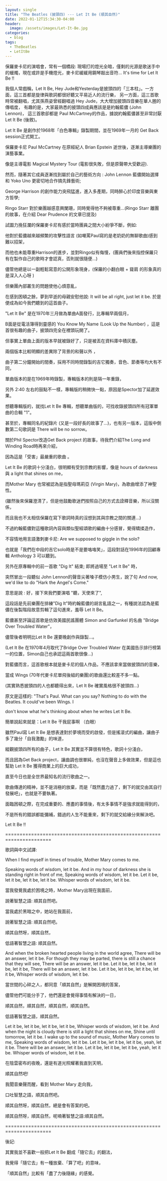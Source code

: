 ```yaml
---
layout: single
title: "The Beatles (披頭四) --- Let It Be (順其自然)"
date: 2022-01-12T15:34:30-04:00
header:
  image: /assets/images/Let-It-Be.jpg
categories:
  - blog
tags:
  - TheBeatles
  - LetItBe
---
```

保羅麥卡尼的演唱會，常有一個橋段:
現場打的燈光全暗，僅剩的光源是歌迷手中的蠟燭，現在或許是手機燈光，麥卡尼緩緩用鋼琴敲出音符…
It's time for Let It Be !!

我個人常戲稱，Let It Be, Hey Jude和Yesterday是披頭四的「三本柱」。一方面，這三首都是旋律與歌詞都很好聽又平易近人的流行樂，
另一方面，這三首歌時常被翻唱，尤其孫燕姿曾經翻唱過 Hey Jude，大大增加披頭四音樂在華人圈的傳唱度，
有趣的是，大家最熟悉的披頭四成員應該是是約翰藍儂 (John Lennon)，
這三首歌卻都是 Paul McCartney的作品，據說約翰藍儂甚至非常討厭 Let It Be (後敘)。

Let It Be 是創作於1968年「白色專輯」錄製期間，並在1969年一月的 Get Back session正式開工。

保羅麥卡尼 Paul McCartney 在原經紀人 Brian Epstein 逝世後，逐漸主導樂團的演藝事業。

像是主導電影 Magical Mystery Tour (電影很失敗，但是原聲帶大受歡迎).

然而，隨著其它成員逐漸找到屬於自己的藝術方向 : John Lennon 藍儂開始選擇和 Yoko Uno 更密切地合作搞先鋒藝術;

George Harrison 的創作能力突飛猛進，進入多產期，同時醉心於印度音樂與東方哲學;

Ringo Starr 對於樂團越感意興闌珊，同時覺得他不夠被尊重…(Ringo Starr 離團的故事，在介紹 Dear Prudence 的文章已提及)

試圖力挽狂瀾的保羅麥卡尼有感於當時團員之間大小紛爭不斷，例如:

他對於藍儂越來越頻繁的攻擊性語言 (如嘲罵Paul寫的是老奶奶的無聊歌曲)感到難以招架，

而他也未能尊重Harrison的進步，並對Ringo似有侮慢，(團員們後來指控保羅只有在製作自己的歌時才會認真，否則就很隨便…)

儘管他總是以一副輕鬆寫意的公開形象現身，(保羅的小翻白眼 + 聳肩 的形象真的是深入人心呀 )

但樂團內部叢生的問題使他心煩意亂，

在感到困頓之餘，夢到早逝的母親安慰他說:  It will be all right, just let it be. 於是便成為如今我們聽到的這首曲子。



"Let It Be" 是在1970年三月做為單曲A面發行，比專輯早兩個月，

B面是從電活簿得到靈感的 You Know My Name (Look Up the Number) ，這是首很有趣的曲子，披頭四完全在裡頭玩開了。

但事實上單曲上面的版本早就被錄好了，只是被丟在資料庫中積灰塵。

兩個版本比較明顯的差異除了背景的和聲以外 ，

曲子第二分鐘開始的間奏，採用不同時間錄製的吉它獨奏，音色、節奏等均大有不同，

單曲版本的是在1969年時錄製，專輯版本的則是隔一年重錄，

另外 2:40 左右的鼓點不一樣，專輯版的稍微快一點，原因是Spector加了延遲效果。

想聽專輯版的，就找Let It Be 專輯，想聽單曲版的，可找收錄披頭四所有冠軍單曲的合輯 "1"。

甚至於，專輯同名的紀錄片 (又是一段好長的故事了…)，也有另一版本，這版中倒數第二句歌詞是 There will be no sorrow。

關於Phil Spector改造Get Back project 的故事，待我們介紹The Long and Winding Road時再來介紹，

因為這是「受害」最嚴重的歌曲  。





Let It Be 的歌詞十分淺白，很明顯有受到宗教的影響，像是 hours of darkness 與 a light that shines on me，

而Mother Mary 也常被認為是指聖母瑪莉亞 (Virgin Mary)，為歌曲增添了神聖性。

(雖然後來保羅澄清了，但是他鼓勵歌迷們按照自己的方式去詮釋音樂，所以沒關係，

而且我也不太相信保羅在寫下歌詞時真的沒想到其與宗教之間的關連…)

不過約翰藍儂對這種歌詞內容與類似聖經頌歌的編曲十分感冒，覺得矯揉造作，

不容情地用言語激刺麥卡尼: Are we supposed to giggle in the solo?

也就是「我們在中段的吉它solo時是不是要咯咯笑」，這段對話在1996年的回顧專輯 Anthology 3 可以聽到。

另外在原專輯中的前一首歌 "Dig It" 結束; 即將過場至 "Let It Be" 時，

突然冒出一段聽似 John Lennon的聲音尖著嗓子模仿小男生，說了句 And now, we'd like to do "Hark the Angel's Come."

意思是說 : 好，接下來我們要演唱 "聽，天使來了",

這段話是先前樂團在排練"Dig It"時約翰藍儂的胡言亂語之一，有種說法認為是藍儂在後製階段故意剪輯了這句進來，羞辱 Let It Be。

藍儂甚至評論這首歌是仿效美國民謠團體 Simon and Garfunkel 的名曲 "Bridge Over Troubled Water"，

儘管後者明明比Let It Be 還要晚創作與錄製…。

(Let It Be 在1970年4月取代了Bridge Over Troubled Water 在美國告示排行榜第一的位置，Simon自己也承認這兩首歌很像…)

對藍儂而言，這首歌根本就是麥卡尼的個人作品，不應該拿來當做披頭四的音樂，

當成 Wings (70年代麥卡尼單飛後組的樂團)的歌曲還比較差不多一點。

(其實熟悉披頭四的人也都聽得出來，Let It Be 確實風格很不披頭四…)

原文是這樣的:  "That's Paul. What can you say? Nothing to do with the Beatles. It could've been Wings. I

don't know what he's thinking about when he writes Let It Be.

簡單說起來就是：Let It Be 干我屁事啊 （白眼）



雖然Paul寫 Let It Be 是想表達對於夢境而受的啟發，但是搖滾式的編曲，讓曲子多了幾分「自我激勵」的味道，

縱觀披頭四所有的曲子，Let It Be 其實並不算很有特色，歌詞十分淺白，

而且因為Get Back project，讓曲調也很單純，也沒在聲音上多做效果，但是這也幫助 Let It Be 獲得商業上的巨大成功，

直至今日也是全世界最知名的流行歌曲之一。

歌曲傳達的精神，並不是消極的放棄，而是「既然盡力過了，剩下的就交由其自行發展吧」，也就是不要執著。

面臨困頓之際，在完成重要的、應盡的事情後，有太多事情不是強求就能得到的，

不是所有的錯誤都能彌補，錯過的人生不能重來，剩下的就交給緣分來解決吧。

Let It Be !!



======================================================================

歌詞與中文試譯:

When I find myself in times of trouble, Mother Mary comes to me.

Speaking words of wisdom, let it be.
And in my hour of darkness she is standing right in front of me,
Speaking words of wisdom, let it be.
Let it be, let it be, let it be, let it be.
Whisper words of wisdom, let it be.

當我發覺我處於困境之時，Mother Mary出現在我面前，

說著智慧之語: 順其自然吧。

當我處於黑暗之中，她站在我面前，

說著智慧之語: 順其自然吧。

順其自然呀，順其自然，

低語著智慧之語: 順其自然。



And when the broken hearted people living in the world agree,
There will be an answer, let it be.
For though they may be parted, there is still a chance that they will see,
There will be an answer, let it be.
Let it be, let it be, let it be, let it be,
There will be an answer, let it be.
Let it be, let it be, let it be, let it be,
Whisper words of wisdom, let it be.

當世間的心碎之人，都同意「順其自然」是解開困境的答案，

儘管他們可能分手了，他們還是會覺得事情有解決的一日，

順其自然，順其自然，順其自然，順其自然。

低語著智慧之語，順其自然。



Let it be, let it be, let it be, let it be,
Whisper words of wisdom, let it be.
And when the night is cloudy there is still a light that shines on me,
Shine until tomorrow, let it be.
I wake up to the sound of music, Mother Mary comes to me,
Speaking words of wisdom, let it be.
Let it be, let it be, let it be, yeah, let it be.
There will be an answer, let it be.
Let it be, let it be, let it be, yeah, let it be.
Whisper words of wisdom, let it be.

在陰雲密布的夜晚，還是有道光照耀著我直到天明，

順其自然吧!

我聞音樂聲而醒，看到 Mother Mary 走向我，

口吐智慧之語，順其自然吧。

順其自然呀，順其自然，總是會有答案的吧。

順其自然呀，順其自然，呢喃著智慧之語:順其自然。

======================================================================



後記:

其實我並不喜歡一般把Let It Be 翻成「隨它去」的翻法，

我覺得「隨它去」有一種放棄、「算了吧」的意味，

「順其自然」比較有「盡了力後隨緣」的感覺。
